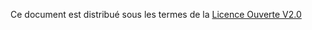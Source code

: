 Ce document est distribué sous les termes de la [Licence Ouverte V2.0](https://www.etalab.gouv.fr/wp-content/uploads/2017/04/ETALAB-Licence-Ouverte-v2.0.pdf)
